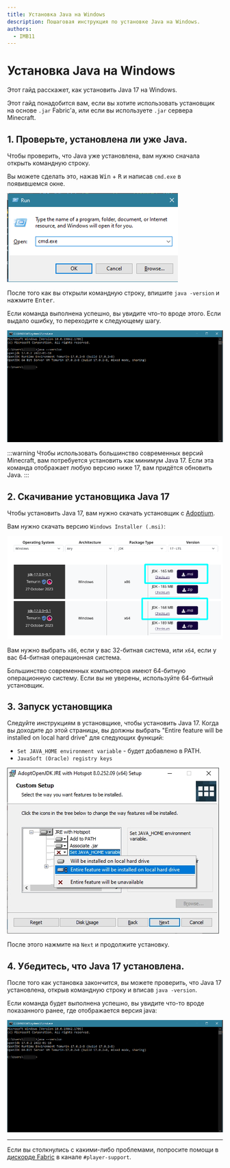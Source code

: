 ```yaml
---
title: Установка Java на Windows
description: Пошаговая инструкция по установке Java на Windows.
authors:
  - IMB11
---
```


# Установка Java на Windows

Этот гайд расскажет, как установить Java 17 на Windows.

Этот гайд понадобится вам, если вы хотите использовать установщик на основе `.jar` Fabric'а, или если вы используете `.jar` сервера Minecraft.

## 1. Проверьте, установлена ли уже Java.

Чтобы проверить, что Java уже установлена, вам нужно сначала открыть командную строку.

Вы можете сделать это, нажав <kbd>Win</kbd> + <kbd>R</kbd> и написав `cmd.exe` в появившемся окне.

![Окно "Выполнить" с введённым "cmd.exe"](/assets/players/installing-java/windows-run-dialog.png)

После того как вы открыли командную строку, впишите `java -version` и нажмите <kbd>Enter</kbd>.

Если команда выполнена успешно, вы увидите что-то вроде этого. Если выдало ошибку, то переходите к следующему шагу.

![Командная строка с введённой командой "java -version"](/assets/players/installing-java/windows-java-version.png)

:::warning
Чтобы использовать большинство современных версий Minecraft, вам потребуется установить как минимум Java 17. Если эта команда отображает любую версию ниже 17, вам придётся обновить Java.
:::

## 2. Скачивание установщика Java 17

Чтобы установить Java 17, вам нужно скачать установщик с [Adoptium](https://adoptium.net/en-GB/temurin/releases/?os=windows\\&package=jdk\\&version=17).

Вам нужно скачать версию `Windows Installer (.msi)`:

![Adoptium c выделенным Windows Installer (.msi)](/assets/players/installing-java/windows-download-java.png)

Вам нужно выбрать `x86`, если у вас 32-битная система, или `x64`, если у вас 64-битная операционная система.

Большинство современных компьютеров имеют 64-битную операционную систему. Если вы не уверены, используйте 64-битный установщик.

## 3. Запуск установщика

Следуйте инструкциям в установщике, чтобы установить Java 17. Когда вы доходите до этой страницы, вы должны выбрать "Entire feature will be installed on local hard drive" для следующих функций:

- `Set JAVA_HOME environment variable` - будет добавлено в PATH.
- `JavaSoft (Oracle) registry keys`

![Установщик Java 17 c выделенными "Set JAVA\\_HOME variable" и "JavaSoft (Oracle) registry keys"](/assets/players/installing-java/windows-wizard-screenshot.png)

После этого нажмите на `Next` и продолжите установку.

## 4. Убедитесь, что Java 17 установлена.

После того как установка закончится, вы можете проверить, что Java 17 установлена, открыв командную строку и вписав `java -version`.

Если команда будет выполнена успешно, вы увидите что-то вроде показанного ранее, где отображается версия java:

![Командная строка с введённой командой "java -version"](/assets/players/installing-java/windows-java-version.png)

---

Если вы столкнулись с какими-либо проблемами, попросите помощи в [дискорде Fabric](https://discord.gg/v6v4pMv) в канале `#player-support`.
